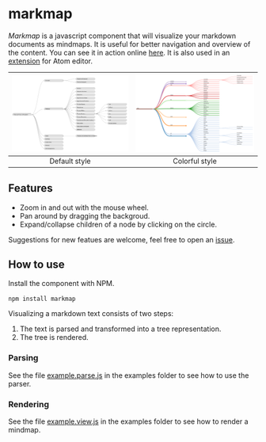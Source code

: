
# markmap

*Markmap* is a javascript component that will visualize your markdown documents as mindmaps. It is useful for better navigation and overview of the content. You can see it in action online [here](http://kb.knomaton.org/multi-agent-systems/). It is also used in an [extension](https://atom.io/packages/markdown-mindmap) for Atom editor.

| ![markmap in action](examples/mindmap-screenshot2.png) | ![markmap in action](examples/mindmap-screenshot.png) | 
|:-:|:-:|
| Default style | Colorful style |


## Features

- Zoom in and out with the mouse wheel.
- Pan around by dragging the backgroud.
- Expand/collapse children of a node by clicking on the circle.

Suggestions for new featues are welcome, feel free to open an [issue](https://github.com/dundalek/markmap/issues).

## How to use

Install the component with NPM.
```
npm install markmap
```

Visualizing a markdown text consists of two steps:

1. The text is parsed and transformed into a tree representation.
2. The tree is rendered.

### Parsing

See the file [example.parse.js](examples/example.parse.js) in the examples folder to see how to use the parser.

### Rendering

See the file [example.view.js](examples/example.view.js) in the examples folder to see how to render a mindmap.
